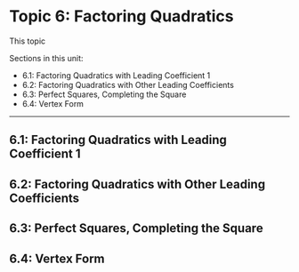 # Topic 6: Factoring Quadratics

This topic 

Sections in this unit: 
- 6.1: Factoring Quadratics with Leading Coefficient 1
- 6.2: Factoring Quadratics with Other Leading Coefficients
- 6.3: Perfect Squares, Completing the Square
- 6.4: Vertex Form

---
## 6.1: Factoring Quadratics with Leading Coefficient 1

## 6.2: Factoring Quadratics with Other Leading Coefficients

## 6.3: Perfect Squares, Completing the Square

## 6.4: Vertex Form

